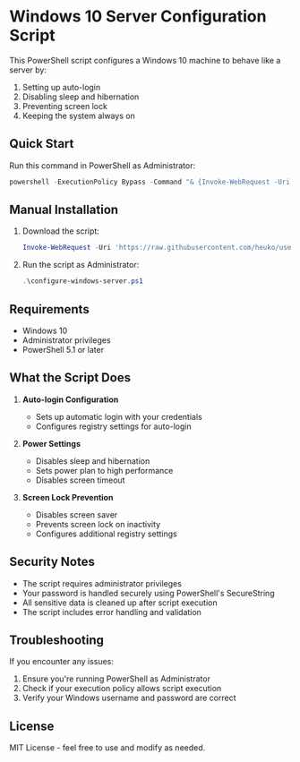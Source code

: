# Windows 10 Server Configuration Script

This PowerShell script configures a Windows 10 machine to behave like a server by:
1. Setting up auto-login
2. Disabling sleep and hibernation
3. Preventing screen lock
4. Keeping the system always on

## Quick Start

Run this command in PowerShell as Administrator:

```powershell
powershell -ExecutionPolicy Bypass -Command "& {Invoke-WebRequest -Uri 'https://raw.githubusercontent.com/heuko/useful-scripts/refs/heads/main/windows/configure-windows-server.ps1' -OutFile 'configure-windows-server.ps1'; .\configure-windows-server.ps1}"
```

## Manual Installation

1. Download the script:
   ```powershell
   Invoke-WebRequest -Uri 'https://raw.githubusercontent.com/heuko/useful-scripts/refs/heads/main/windows/configure-windows-server.ps1' -OutFile 'configure-windows-server.ps1'
   ```

2. Run the script as Administrator:
   ```powershell
   .\configure-windows-server.ps1
   ```

## Requirements

- Windows 10
- Administrator privileges
- PowerShell 5.1 or later

## What the Script Does

1. **Auto-login Configuration**
   - Sets up automatic login with your credentials
   - Configures registry settings for auto-login

2. **Power Settings**
   - Disables sleep and hibernation
   - Sets power plan to high performance
   - Disables screen timeout

3. **Screen Lock Prevention**
   - Disables screen saver
   - Prevents screen lock on inactivity
   - Configures additional registry settings

## Security Notes

- The script requires administrator privileges
- Your password is handled securely using PowerShell's SecureString
- All sensitive data is cleaned up after script execution
- The script includes error handling and validation

## Troubleshooting

If you encounter any issues:
1. Ensure you're running PowerShell as Administrator
2. Check if your execution policy allows script execution
3. Verify your Windows username and password are correct

## License

MIT License - feel free to use and modify as needed.
